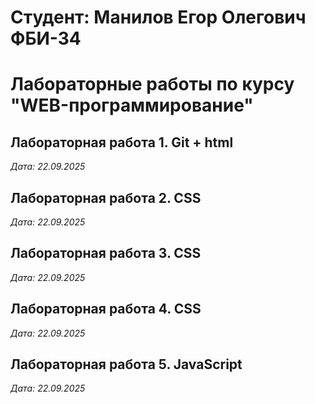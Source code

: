 # Студент: Манилов Егор Олегович ФБИ-34

# Лабораторные работы по курсу "WEB-программирование"

## Лабораторная работа 1. Git + html

*Дата: 22.09.2025*

## Лабораторная работа 2. CSS

*Дата: 22.09.2025*

## Лабораторная работа 3. CSS

*Дата: 22.09.2025*

## Лабораторная работа 4. CSS

*Дата: 22.09.2025*

## Лабораторная работа 5. JavaScript

*Дата: 22.09.2025*